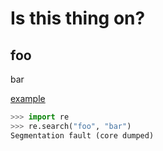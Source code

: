 # Is this thing on?

## foo

bar

[example](https://example.com)

```py
>>> import re
>>> re.search("foo", "bar")
Segmentation fault (core dumped)
```
